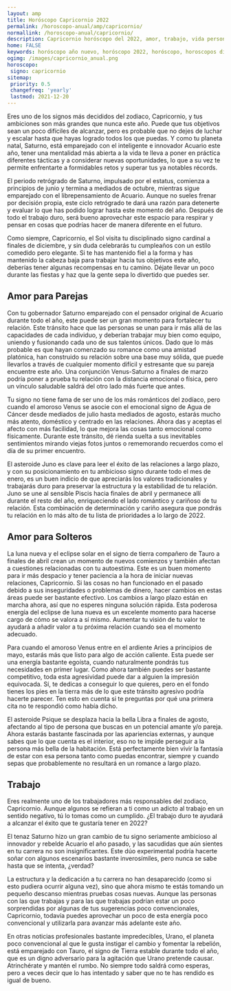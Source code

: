```yaml
---
layout: amp
title: Horóscopo Capricornio 2022 
permalink: /horoscopo-anual/amp/capricornio/
normallink: /horoscopo-anual/capricornio/
description: Capricornio horóscopo del 2022, amor, trabajo, vida personal. Todas las predicciones para Capricornio 2022 gratis. Disfruta este año nuevo.
home: FALSE
keywords: horóscopo año nuevo, horóscopo 2022, horóscopo, horoscopos diarios gratis del dia de hoy, horóscopo diario gratis,horóscopo ano nuevo 2022, horóscopo esperanza gracia, horoscopo Capricornio 2022, horoscop, horóscopos gratis, horoscopo Capricornio, horoscopo Capricornio 2022 gratis, Tarot, Astrologia, Zodíaco, Capricornio, horoscopo gratis,tarot en femenino,videncia gratuita,horoscopos gratuitos,horóscopos, astrologia,videncia gratis
ogimg: /images/capricornio_anual.png
horoscopo:
 signo: capricornio
sitemap:
 priority: 0.5
 changefreq: 'yearly'
 lastmod: 2021-12-20
---
```





Eres uno de los signos más decididos del zodiaco, Capricornio, y tus ambiciones son más grandes que nunca este año. Puede que tus objetivos sean un poco difíciles de alcanzar, pero es probable que no dejes de luchar y escalar hasta que hayas logrado todos los que puedas. Y como tu planeta natal, Saturno, está emparejado con el inteligente e innovador Acuario este año, tener una mentalidad más abierta a la vida te lleva a poner en práctica diferentes tácticas y a considerar nuevas oportunidades, lo que a su vez te permite enfrentarte a formidables retos y superar tus ya notables récords.

El periodo retrógrado de Saturno, impulsado por el estatus, comienza a principios de junio y termina a mediados de octubre, mientras sigue emparejado con el librepensamiento de Acuario. Aunque no sueles frenar por decisión propia, este ciclo retrógrado te dará una razón para detenerte y evaluar lo que has podido lograr hasta este momento del año. Después de todo el trabajo duro, será bueno aprovechar este espacio para respirar y pensar en cosas que podrías hacer de manera diferente en el futuro.

Como siempre, Capricornio, el Sol visita tu disciplinado signo cardinal a finales de diciembre, y sin duda celebrarás tu cumpleaños con un estilo comedido pero elegante. Si te has mantenido fiel a la forma y has mantenido la cabeza baja para trabajar hacia tus objetivos este año, deberías tener algunas recompensas en tu camino. Déjate llevar un poco durante las fiestas y haz que la gente sepa lo divertido que puedes ser.

## Amor para Parejas

Con tu gobernador Saturno emparejado con el pensador original de Acuario durante todo el año, este puede ser un gran momento para fortalecer tu relación. Este tránsito hace que las personas se unan para ir más allá de las capacidades de cada individuo, y deberían trabajar muy bien como equipo, uniendo y fusionando cada uno de sus talentos únicos. Dado que lo más probable es que hayan comenzado su romance como una amistad platónica, han construido su relación sobre una base muy sólida, que puede llevarlos a través de cualquier momento difícil y estresante que su pareja encuentre este año. Una conjunción Venus-Saturno a finales de marzo podría poner a prueba tu relación con la distancia emocional o física, pero un vínculo saludable saldrá del otro lado más fuerte que antes.

Tu signo no tiene fama de ser uno de los más románticos del zodíaco, pero cuando el amoroso Venus se asocie con el emocional signo de Agua de Cáncer desde mediados de julio hasta mediados de agosto, estarás mucho más atento, doméstico y centrado en las relaciones. Ahora das y aceptas el afecto con más facilidad, lo que mejora las cosas tanto emocional como físicamente. Durante este tránsito, dé rienda suelta a sus inevitables sentimientos mirando viejas fotos juntos o rememorando recuerdos como el día de su primer encuentro.

El asteroide Juno es clave para leer el éxito de las relaciones a largo plazo, y con su posicionamiento en tu ambicioso signo durante todo el mes de enero, es un buen indicio de que apreciarás los valores tradicionales y trabajarás duro para preservar la estructura y la estabilidad de tu relación. Juno se une al sensible Piscis hacia finales de abril y permanece allí durante el resto del año, enriqueciendo el lado romántico y cariñoso de tu relación. Esta combinación de determinación y cariño asegura que pondrás tu relación en lo más alto de tu lista de prioridades a lo largo de 2022.

## Amor para Solteros

La luna nueva y el eclipse solar en el signo de tierra compañero de Tauro a finales de abril crean un momento de nuevos comienzos y también afectan a cuestiones relacionadas con tu autoestima. Este es un buen momento para ir más despacio y tener paciencia a la hora de iniciar nuevas relaciones, Capricornio. Si las cosas no han funcionado en el pasado debido a sus inseguridades o problemas de dinero, hacer cambios en estas áreas puede ser bastante efectivo. Los cambios a largo plazo están en marcha ahora, así que no esperes ninguna solución rápida. Esta poderosa energía del eclipse de luna nueva es un excelente momento para hacerse cargo de cómo se valora a sí mismo. Aumentar tu visión de tu valor te ayudará a añadir valor a tu próxima relación cuando sea el momento adecuado.

Para cuando el amoroso Venus entre en el ardiente Aries a principios de mayo, estarás más que listo para algo de acción caliente. Esta puede ser una energía bastante egoísta, cuando naturalmente pondrás tus necesidades en primer lugar. Como ahora también puedes ser bastante competitivo, toda esta agresividad puede dar a alguien la impresión equivocada. Sí, te dedicas a conseguir lo que quieres, pero en el fondo tienes los pies en la tierra más de lo que este tránsito agresivo podría hacerte parecer. Ten esto en cuenta si te preguntas por qué una primera cita no te respondió como había dicho.

El asteroide Psique se desplaza hacia la bella Libra a finales de agosto, afectando al tipo de persona que buscas en un potencial amante y/o pareja. Ahora estarás bastante fascinada por las apariencias externas, y aunque sabes que lo que cuenta es el interior, eso no te impide perseguir a la persona más bella de la habitación. Está perfectamente bien vivir la fantasía de estar con esa persona tanto como puedas encontrar, siempre y cuando sepas que probablemente no resultará en un romance a largo plazo.

## Trabajo

Eres realmente uno de los trabajadores más responsables del zodiaco, Capricornio. Aunque algunos se refieran a ti como un adicto al trabajo en un sentido negativo, tú lo tomas como un cumplido. ¿El trabajo duro te ayudará a alcanzar el éxito que te gustaría tener en 2022? 

El tenaz Saturno hizo un gran cambio de tu signo seriamente ambicioso al innovador y rebelde Acuario el año pasado, y las sacudidas que aún sientes en tu carrera no son insignificantes. Este dúo experimental podría hacerte soñar con algunos escenarios bastante inverosímiles, pero nunca se sabe hasta que se intenta, ¿verdad?

La estructura y la dedicación a tu carrera no han desaparecido (como si esto pudiera ocurrir alguna vez), sino que ahora mismo te estás tomando un pequeño descanso mientras pruebas cosas nuevas. Aunque las personas con las que trabajas y para las que trabajas podrían estar un poco sorprendidas por algunas de tus sugerencias poco convencionales, Capricornio, todavía puedes aprovechar un poco de esta energía poco convencional y utilizarla para avanzar más adelante este año.

En otras noticias profesionales bastante impredecibles, Urano, el planeta poco convencional al que le gusta instigar el cambio y fomentar la rebelión, está emparejado con Tauro, el signo de Tierra estable durante todo el año, que es un digno adversario para la agitación que Urano pretende causar. Atrinchérate y mantén el rumbo. No siempre todo saldrá como esperas, pero a veces decir que lo has intentado y saber que no te has rendido es igual de bueno.